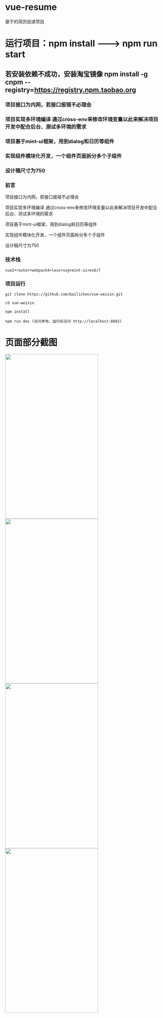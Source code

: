# vue-resume
基于的简历投递项目
# 运行项目：npm install ---> npm run start
## 若安装依赖不成功，安装淘宝镜像   npm install -g cnpm --registry=https://registry.npm.taobao.org
### 项目接口为内网，若接口报错不必理会
### 项目实现多环境编译 通过cross-env来修改环境变量以此来解决项目开发中配合后台、测试多环境的需求
### 项目基于mint-ui框架，用到dialog和日历等组件
### 实现组件模块化开发，一个组件页面拆分多个子组件
### 设计稿尺寸为750

### 前言

项目接口为内网，若接口报错不必理会

项目实现多环境编译 通过cross-env来修改环境变量以此来解决项目开发中配合后台、测试多环境的需求

项目基于mint-ui框架，用到dialog和日历等组件

实现组件模块化开发，一个组件页面拆分多个子组件

设计稿尺寸为750

### 技术栈

```
vue2+router+webpack4+less+svg+mint-ui+es6/7

```


### 项目运行

```
git clone https://github.com/bailichen/vue-weixin.git

cd vue-weixin

npm install

npm run dev (访问本地，运行后访问 http://localhost:8882)

```


# 页面部分截图

<img src="https://github.com/bailichen/vue-weixin/raw/master/src/assets/image/1.png" width="300" height="530" alt=""> 
<img src="https://github.com/bailichen/vue-weixin/raw/master/src/assets/image/2.png" width="300" height="530" alt=""> 
<img src="https://github.com/bailichen/vue-weixin/raw/master/src/assets/image/3.png" width="300" height="530" alt=""> 
<img src="https://github.com/bailichen/vue-weixin/raw/master/src/assets/image/4.png" width="300" height="530" alt=""> 

